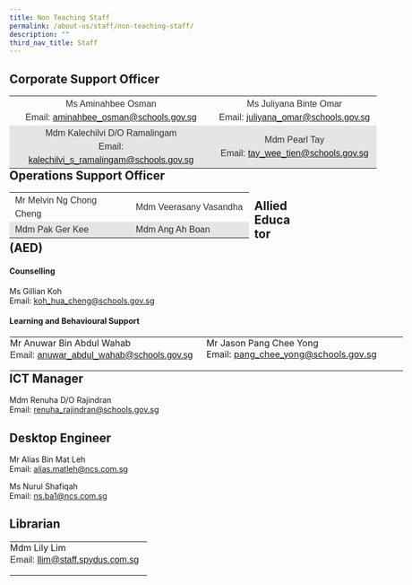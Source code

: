```yaml
---
title: Non Teaching Staff
permalink: /about-us/staff/non-teaching-staff/
description: ""
third_nav_title: Staff
---
```

Corporate Support Officer
-------------------------

<table class="ive_eobj_left iveo_table ives_tab_modern2" style="margin: 0px 10px 0px 0px; outline: 0px; padding: 0px; border-collapse: collapse; float: left; border: none; width: 655.5px;"><tbody style="margin: 0px; outline: 0px; padding: 0px;"><tr style="margin: 0px; outline: 0px; padding: 0px;"><td width="50%" style="margin: 0px; outline: 0px; padding: 2px 10px; text-align: left; width: 362px;"><div style="margin: 0px; outline: 0px; padding: 0px; line-height: 24px !important; color: rgb(48, 48, 48); font-family: Archivo, sans-serif; font-size: 16px; font-weight: 400; text-align: center;">Ms Aminahbee Osman</div><div style="margin: 0px; outline: 0px; padding: 0px; line-height: 24px !important; color: rgb(48, 48, 48); font-family: Archivo, sans-serif; font-size: 16px; font-weight: 400; text-align: center;">Email: <a href="mailto:aminahbee_osman@schools.gov.sg">aminahbee_osman@schools.gov.sg</a></div></td><td width="50%" style="margin: 0px; outline: 0px; padding: 2px 10px; text-align: left; width: 293px;"><div style="margin: 0px; outline: 0px; padding: 0px; line-height: 24px !important; color: rgb(48, 48, 48); font-family: Archivo, sans-serif; font-size: 16px; font-weight: 400; text-align: center;">Ms Juliyana Binte Omar</div><div style="margin: 0px; outline: 0px; padding: 0px; line-height: 24px !important; color: rgb(48, 48, 48); font-family: Archivo, sans-serif; font-size: 16px; font-weight: 400; text-align: center;"><span style="margin: 0px; outline: 0px; padding: 0px; background-color: initial;">Email: <a href="mailto:juliyana_omar@schools.gov.sg">juliyana_omar@schools.gov.sg</a></span><br style="margin: 0px; outline: 0px; padding: 0px;"></div></td></tr><tr style="margin: 0px; outline: 0px; padding: 0px; background-color: rgb(229, 229, 229);"><td style="margin: 0px; outline: 0px; padding: 2px 10px; text-align: left;"><div style="margin: 0px; outline: 0px; padding: 0px; line-height: 24px !important; color: rgb(48, 48, 48); font-family: Archivo, sans-serif; font-size: 16px; font-weight: 400; text-align: center;">Mdm Kalechilvi D/O Ramalingam</div><div style="margin: 0px; outline: 0px; padding: 0px; line-height: 24px !important; color: rgb(48, 48, 48); font-family: Archivo, sans-serif; font-size: 16px; font-weight: 400; text-align: center;">Email: <a href="mailto:kalechilvi_s_ramalingam@schools.gov.sg">kalechilvi_s_ramalingam@schools.gov.sg</a></div></td><td style="margin: 0px; outline: 0px; padding: 2px 10px; text-align: left;"><div style="margin: 0px; outline: 0px; padding: 0px; line-height: 24px !important; color: rgb(48, 48, 48); font-family: Archivo, sans-serif; font-size: 16px; font-weight: 400; text-align: center;">Mdm Pearl Tay</div><div style="margin: 0px; outline: 0px; padding: 0px; line-height: 24px !important; color: rgb(48, 48, 48); font-family: Archivo, sans-serif; font-size: 16px; font-weight: 400; text-align: center;">Email: <a href="mailto:tay_wee_tien@schools.gov.sg">tay_wee_tien@schools.gov.sg</a></div></td></tr></tbody></table>
<br>

Operations Support Officer
--------------------------

<table class="ive_eobj_left iveo_table ives_tab_modern2" style="margin: 0px 10px 0px 0px; outline: 0px; padding: 0px; border-collapse: collapse; float: left; border: none; width: 427.594px;"><tbody style="margin: 0px; outline: 0px; padding: 0px;"><tr style="margin: 0px; outline: 0px; padding: 0px;"><td style="margin: 0px; outline: 0px; padding: 2px 10px; text-align: left; width: 218px;"><div style="margin: 0px; outline: 0px; padding: 0px; line-height: 24px !important; color: rgb(48, 48, 48); font-family: Archivo, sans-serif; font-size: 16px; font-weight: 400; text-align: left;">Mr Melvin Ng Chong Cheng</div><div style="margin: 0px; outline: 0px; padding: 0px; line-height: 24px !important; color: rgb(48, 48, 48); font-family: Archivo, sans-serif; font-size: 16px; font-weight: 400; text-align: center;"></div></td><td style="margin: 0px; outline: 0px; padding: 2px 10px; text-align: left; width: 209px;"><div style="margin: 0px; outline: 0px; padding: 0px; line-height: 24px !important; color: rgb(48, 48, 48); font-family: Archivo, sans-serif; font-size: 16px; font-weight: 400; text-align: left;">Mdm Veerasany Vasandha</div></td></tr><tr style="margin: 0px; outline: 0px; padding: 0px; background-color: rgb(229, 229, 229);"><td style="margin: 0px; outline: 0px; padding: 2px 10px; text-align: left;"><div style="margin: 0px; outline: 0px; padding: 0px; line-height: 24px !important; color: rgb(48, 48, 48); font-family: Archivo, sans-serif; font-size: 16px; font-weight: 400; text-align: left;">Mdm Pak Ger Kee</div></td><td style="margin: 0px; outline: 0px; padding: 2px 10px; text-align: left;"><div style="margin: 0px; outline: 0px; padding: 0px; line-height: 24px !important; color: rgb(48, 48, 48); font-family: Archivo, sans-serif; font-size: 16px; font-weight: 400; text-align: left;">Mdm Ang Ah Boan<br style="margin: 0px; outline: 0px; padding: 0px;"></div></td></tr></tbody></table>

Allied Educator (AED)
---------------------

#### Counselling

Ms Gillian Koh   <br>
Email: [koh\_hua\_cheng@schools.gov.sg](mailto:koh\_hua\_cheng@schools.gov.sg)

  

#### Learning and Behavioural Support

<table class="ives_tab_kosong ive_eobj_left" style="margin: 0px 10px 0px 0px; outline: 0px; padding: 0px; border-collapse: collapse; float: left; border: 1px solid transparent; table-layout: fixed; width: 703.813px;"><tbody style="margin: 0px; outline: 0px; padding: 0px;"><tr style="margin: 0px; outline: 0px; padding: 0px;"><td width="50%" style="margin: 0px; outline: 0px; padding: 0px 15px 15px 0px; vertical-align: top; width: 360px;">Mr Anuwar Bin Abdul Wahab<div style="margin: 0px; outline: 0px; padding: 0px; line-height: 24px !important; color: rgb(48, 48, 48); font-family: Archivo, sans-serif; font-size: 16px; font-weight: 400;">Email: <a href="mailto:anuwar_abdul_wahab@schools.gov.sg">anuwar_abdul_wahab@schools.gov.sg</a></div></td><td width="50%" style="margin: 0px; outline: 0px; padding: 0px 15px 15px 0px; vertical-align: top;">Mr Jason Pang Chee Yong<br style="margin: 0px; outline: 0px; padding: 0px;">Email: <a href="mailto:pang_chee_yong@schools.gov.sg">pang_chee_yong@schools.gov.sg</a></td></tr></tbody></table>


ICT Manager
-----------

Mdm Renuha D/O Rajindran  <br>
Email: [renuha_rajindran@schools.gov.sg](mailto:renuha_rajindran@schools.gov.sg)

Desktop Engineer
----------------

Mr Alias Bin Mat Leh  
Email: [alias.matleh@ncs.com.sg](mailto:alias.matleh@ncs.com.sg)
  

Ms Nurul Shafiqah <br>
Email: [ns.ba1@ncs.com.sg](mailto:ns.ba1@ncs.com.sg)

Librarian
---------

<table class="ive_eobj_center ives_tab_kosong" style="margin: auto; outline: 0px; padding: 0px; border-collapse: collapse; clear: both; border: 1px solid transparent; table-layout: fixed; width: 930px;"><tbody style="margin: 0px; outline: 0px; padding: 0px;"><tr style="margin: 0px; outline: 0px; padding: 0px;"><td style="margin: 0px; outline: 0px; padding: 0px 15px 15px 0px; vertical-align: top; text-align: left;">Mdm Lily Lim<div style="margin: 0px; outline: 0px; padding: 0px; line-height: 24px !important; color: rgb(48, 48, 48); font-family: Archivo, sans-serif; font-size: 16px; font-weight: 400;">Email: <a href="mailto:llim@staff.spydus.com.sg">llim@staff.spydus.com.sg</a></div></td></tr></tbody></table>